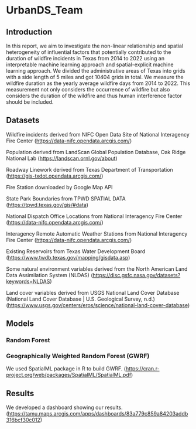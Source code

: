 # UrbanDS_Team
## Introduction
In this report, we aim to investigate the non-linear relationship and spatial heterogeneity of influential factors that potentially contributed to the duration of wildfire incidents in Texas from 2014 to 2022 using an interpretable machine learning approach and spatial-explicit machine learning approach. We divided the administrative areas of Texas into grids with a side length of 5 miles and got 10404 grids in total. We measure the wildfire duration as the yearly average wildfire days from 2014 to 2022. This measurement not only considers the occurrence of wildfire but also considers the duration of the wildfire and thus human interference factor should be included.
## Datasets
Wildfire incidents derived from NIFC Open Data Site of National Interagency Fire Center (https://data-nifc.opendata.arcgis.com/)

Population derived from LandScan Global Population Database, Oak Ridge National Lab (https://landscan.ornl.gov/about)

Roadway Linework derived from Texas Department of Transportation (https://gis-txdot.opendata.arcgis.com/)

Fire Station downloaded by Google Map API

State Park Boundaries from TPWD SPATIAL DATA (https://tpwd.texas.gov/gis/#data)

National Dispatch Office Locations from National Interagency Fire Center (https://data-nifc.opendata.arcgis.com/)

Interagency Remote Automatic Weather Stations from National Interagency Fire Center (https://data-nifc.opendata.arcgis.com/)

Existing Reservoirs from Texas Water Development Board (https://www.twdb.texas.gov/mapping/gisdata.asp)

Some natural environment variables derived from the North American Land Data Assimilation System (NLDAS) (https://disc.gsfc.nasa.gov/datasets?keywords=NLDAS)

Land cover variables derived from USGS National Land Cover Database (National Land Cover Database | U.S. Geological Survey, n.d.) (https://www.usgs.gov/centers/eros/science/national-land-cover-database)
## Models
### Random Forest

### Geographically Weighted Random Forest (GWRF)
We used SpatialML package in R to build GWRF. (https://cran.r-project.org/web/packages/SpatialML/SpatialML.pdf)
## Results
We developed a dashboard showing our results. (https://tamu.maps.arcgis.com/apps/dashboards/83a779c859a84203addb316bcf30c012)
